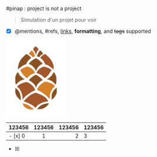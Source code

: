 <style> 
h1,h2,h3,h4,h5,h6{text-align: center;}
</style>
#pinap : project is not a project
> Simulation d'un projet pour voir

- [x] @mentions, #refs, [links](), **formatting**, and <del>tags</del> supported

![pinap logo](pinap.png)

|123456 | 123456 | 123456 | 123456 |
:-|:-:|-:|-|
|- [x] 0 | 1 | 2 | 3 |

+ [x]
<style> 
h1,h2,h3,h4,h5,h6{text-align: center;}
</style>
